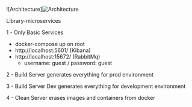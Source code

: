 
![Architecture]![Architecture](https://user-images.githubusercontent.com/20567991/207581356-24bc25b2-eccb-4ad8-b709-f4df3e5fa3a4.PNG)



Library-microservices

1 - Only Basic Services
  - docker-compose up on root
  - http://localhost:5601/   (Kibana) 
  - http://localhost:15672/  (RabbitMq)
    - username: guest / password: guest

2 - Build Server generates everything for prod environment

3 - Build Server Dev generates everything for development environment

4 - Clean Server erases images and containers from docker
